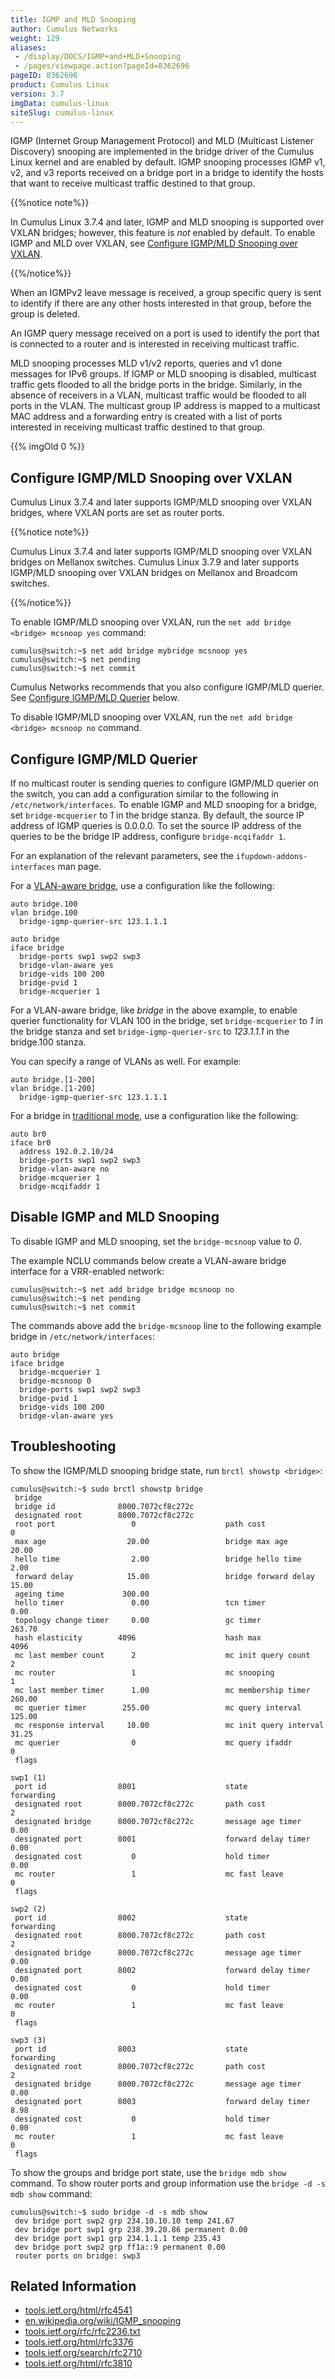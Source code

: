 ```yaml
---
title: IGMP and MLD Snooping
author: Cumulus Networks
weight: 129
aliases:
 - /display/DOCS/IGMP+and+MLD+Snooping
 - /pages/viewpage.action?pageId=8362696
pageID: 8362696
product: Cumulus Linux
version: 3.7
imgData: cumulus-linux
siteSlug: cumulus-linux
---
```

IGMP (Internet Group Management Protocol) and MLD (Multicast Listener
Discovery) snooping are implemented in the bridge driver of the Cumulus
Linux kernel and are enabled by default. IGMP snooping processes IGMP
v1, v2, and v3 reports received on a bridge port in a bridge to identify the
hosts that want to receive multicast traffic destined to that group.

{{%notice note%}}

In Cumulus Linux 3.7.4 and later, IGMP and MLD snooping is supported
over VXLAN bridges; however, this feature is *not* enabled by default.
To enable IGMP and MLD over VXLAN, see [Configure IGMP/MLD Snooping over VXLAN](#configure-igmp-mld-snooping-over-vxlan).

{{%/notice%}}

When an IGMPv2 leave message is received, a group specific query is sent
to identify if there are any other hosts interested in that group,
before the group is deleted.

An IGMP query message received on a port is used to identify the port
that is connected to a router and is interested in receiving multicast
traffic.

MLD snooping processes MLD v1/v2 reports, queries and v1 done messages
for IPv6 groups. If IGMP or MLD snooping is disabled, multicast traffic
gets flooded to all the bridge ports in the bridge. Similarly, in the
absence of receivers in a VLAN, multicast traffic would be flooded to
all ports in the VLAN. The multicast group IP address is mapped to a
multicast MAC address and a forwarding entry is created with a list of
ports interested in receiving multicast traffic destined to that group.

{{% imgOld 0 %}}

## Configure IGMP/MLD Snooping over VXLAN

Cumulus Linux 3.7.4 and later supports IGMP/MLD snooping over VXLAN
bridges, where VXLAN ports are set as router ports.

{{%notice note%}}

Cumulus Linux 3.7.4 and later supports IGMP/MLD snooping over VXLAN bridges 
on Mellanox switches. Cumulus Linux 3.7.9 and later supports IGMP/MLD snooping over VXLAN
bridges on Mellanox and Broadcom switches.

{{%/notice%}}

To enable IGMP/MLD snooping over VXLAN, run the 
`net add bridge <bridge> mcsnoop yes` command:

    cumulus@switch:~$ net add bridge mybridge mcsnoop yes
    cumulus@switch:~$ net pending
    cumulus@switch:~$ net commit

Cumulus Networks recommends that you also configure IGMP/MLD querier.
See [Configure IGMP/MLD Querier](#configure-igmp-mld-querier) below.

To disable IGMP/MLD snooping over VXLAN, run the 
`net add bridge <bridge> mcsnoop no` command.

## Configure IGMP/MLD Querier

If no multicast router is sending queries to configure IGMP/MLD querier
on the switch, you can add a configuration similar to the following in
`/etc/network/interfaces`. To enable IGMP and MLD snooping for a bridge,
set `bridge-mcquerier` to *1* in the bridge stanza. By default, the
source IP address of IGMP queries is 0.0.0.0. To set the source IP
address of the queries to be the bridge IP address, configure
`bridge-mcqifaddr 1`.

For an explanation of the relevant parameters, see the
`ifupdown-addons-interfaces` man page.

For a 
[VLAN-aware bridge](/cumulus-linux/Layer-2/Ethernet-Bridging-VLANs/VLAN-aware-Bridge-Mode),
use a configuration like the following:

    auto bridge.100
    vlan bridge.100
      bridge-igmp-querier-src 123.1.1.1

    auto bridge
    iface bridge
      bridge-ports swp1 swp2 swp3
      bridge-vlan-aware yes
      bridge-vids 100 200
      bridge-pvid 1
      bridge-mcquerier 1

For a VLAN-aware bridge, like *bridge* in the above example, to enable
querier functionality for VLAN 100 in the bridge, set `bridge-mcquerier`
to *1* in the bridge stanza and set `bridge-igmp-querier-src` to
*123.1.1.1* in the bridge.100 stanza.

You can specify a range of VLANs as well. For example:

    auto bridge.[1-200]
    vlan bridge.[1-200]
      bridge-igmp-querier-src 123.1.1.1

For a bridge in 
[traditional mode](/cumulus-linux/Layer-2/Ethernet-Bridging-VLANs/), use a
configuration like the following:

    auto br0
    iface br0
      address 192.0.2.10/24
      bridge-ports swp1 swp2 swp3
      bridge-vlan-aware no
      bridge-mcquerier 1
      bridge-mcqifaddr 1

## Disable IGMP and MLD Snooping

To disable IGMP and MLD snooping, set the `bridge-mcsnoop` value to *0*.

The example NCLU commands below create a VLAN-aware bridge interface for
a VRR-enabled network:

    cumulus@switch:~$ net add bridge bridge mcsnoop no
    cumulus@switch:~$ net pending
    cumulus@switch:~$ net commit

The commands above add the `bridge-mcsnoop` line to the following
example bridge in `/etc/network/interfaces`:

    auto bridge
    iface bridge
      bridge-mcquerier 1
      bridge-mcsnoop 0
      bridge-ports swp1 swp2 swp3
      bridge-pvid 1
      bridge-vids 100 200
      bridge-vlan-aware yes

## Troubleshooting

To show the IGMP/MLD snooping bridge state, run `brctl showstp <bridge>`:

    cumulus@switch:~$ sudo brctl showstp bridge
     bridge
     bridge id              8000.7072cf8c272c
     designated root        8000.7072cf8c272c
     root port                 0                    path cost                  0
     max age                  20.00                 bridge max age            20.00
     hello time                2.00                 bridge hello time          2.00
     forward delay            15.00                 bridge forward delay      15.00
     ageing time             300.00
     hello timer               0.00                 tcn timer                  0.00
     topology change timer     0.00                 gc timer                 263.70
     hash elasticity        4096                    hash max                4096
     mc last member count      2                    mc init query count        2
     mc router                 1                    mc snooping                1
     mc last member timer      1.00                 mc membership timer      260.00
     mc querier timer        255.00                 mc query interval        125.00
     mc response interval     10.00                 mc init query interval    31.25
     mc querier                0                    mc query ifaddr            0
     flags
     
    swp1 (1)
     port id                8001                    state                forwarding
     designated root        8000.7072cf8c272c       path cost                  2
     designated bridge      8000.7072cf8c272c       message age timer          0.00
     designated port        8001                    forward delay timer        0.00
     designated cost           0                    hold timer                 0.00
     mc router                 1                    mc fast leave              0
     flags
     
    swp2 (2)
     port id                8002                    state                forwarding
     designated root        8000.7072cf8c272c       path cost                  2
     designated bridge      8000.7072cf8c272c       message age timer          0.00
     designated port        8002                    forward delay timer        0.00
     designated cost           0                    hold timer                 0.00
     mc router                 1                    mc fast leave              0
     flags
     
    swp3 (3)
     port id                8003                    state                forwarding
     designated root        8000.7072cf8c272c       path cost                  2
     designated bridge      8000.7072cf8c272c       message age timer          0.00
     designated port        8003                    forward delay timer        8.98
     designated cost           0                    hold timer                 0.00
     mc router                 1                    mc fast leave              0
     flags

To show the groups and bridge port state, use the `bridge mdb show`
command. To show router ports and group information use the `bridge -d
-s mdb show` command:

    cumulus@switch:~$ sudo bridge -d -s mdb show
     dev bridge port swp2 grp 234.10.10.10 temp 241.67
     dev bridge port swp1 grp 238.39.20.86 permanent 0.00
     dev bridge port swp1 grp 234.1.1.1 temp 235.43
     dev bridge port swp2 grp ff1a::9 permanent 0.00
     router ports on bridge: swp3

## Related Information

  - [tools.ietf.org/html/rfc4541](https://tools.ietf.org/html/rfc4541)
  - [en.wikipedia.org/wiki/IGMP\_snooping](http://en.wikipedia.org/wiki/IGMP_snooping)
  - [tools.ietf.org/rfc/rfc2236.txt](http://tools.ietf.org/rfc/rfc2236.txt)
  - [tools.ietf.org/html/rfc3376](http://tools.ietf.org/html/rfc3376)
  - [tools.ietf.org/search/rfc2710](http://tools.ietf.org/search/rfc2710)
  - [tools.ietf.org/html/rfc3810](http://tools.ietf.org/html/rfc3810)
